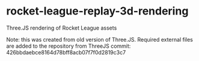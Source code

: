 # rocket-league-replay-3d-rendering
Three.JS rendering of Rocket League assets

Note: this was created from old version of Three.JS.
Required external files are added to the repository from ThreeJS commit: 426bbdaebce8164d78bff8acb07f7f0d2819c3c7
